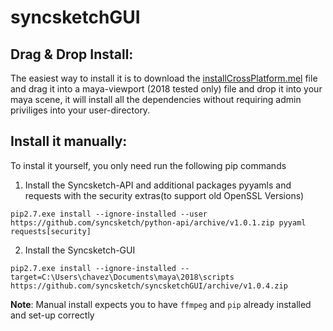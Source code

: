 # syncsketchGUI

##  Drag & Drop Install:

The easiest way to install it is to download the [installCrossPlatform.mel](https://github.com/syncsketch/syncsketchGUI/releases/download/v1.0.4/installCrossPlatform.mel#install) file and drag it into a maya-viewport (2018 tested only) file and drop it into your maya scene, it will install all the dependencies without requiring admin priviliges into your user-directory.


## Install it manually:

To instal it yourself, you only need run the following pip commands

1)  Install the Syncsketch-API and additional packages pyyamls and requests with the security  extras(to support old OpenSSL Versions)

`pip2.7.exe install --ignore-installed --user https://github.com/syncsketch/python-api/archive/v1.0.1.zip pyyaml requests[security]`

2) Install the Syncsketch-GUI

`pip2.7.exe install --ignore-installed --target=C:\Users\chavez\Documents\maya\2018\scripts https://github.com/syncsketch/syncsketchGUI/archive/v1.0.4.zip`

__Note__: Manual install expects you to have `ffmpeg` and `pip` already installed and set-up correctly

